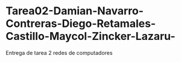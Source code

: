 # Tarea02-Damian-Navarro-Contreras-Diego-Retamales-Castillo-Maycol-Zincker-Lazaru-
Entrega de tarea 2 redes de computadores 
